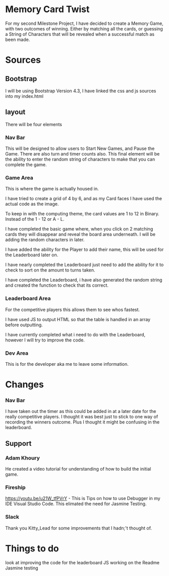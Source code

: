 # Memory Card Twist

For my second Milestone Project, I have decided to create a Memory Game, with two outcomes of winning.
Either by matching all the cards, or guessing a String of Characters that will be revealed when a successful match as been made.

# Sources

## Bootstrap
I will be using Bootstrap Version 4.3, I have linked the css and js sources into my index.html

## layout
There will be four elements

### Nav Bar
This will be designed to allow users to Start New Games, and Pause the Game.  There are also turn and timer counts also.  This final element will be the ability to enter the random string of characters to make that you can complete the game.

### Game Area
This is where the game is actually housed in.

I have tried to create a grid of 4 by 6, and as my Card faces I have used the actual code as the image.

To keep in with the computing theme, the card values are 1 to 12 in Binary.  Instead of the 1 - 12 or A - L.

I have completed the basic game where, when you click on 2 matching cards they will disappear and reveal the board area underneath.  I will be adding the random characters in later.

I have added the ability for the Player to add their name, this will be used for the Leaderboard later on.

I have nearly completed the Leaderboard just need to add the ability for it to check to sort on the amount to turns taken.

I have completed the Leaderboard, i have also generated the random string and created the function to check that its correct.

### Leaderboard Area
For the competitive players this allows them to see whos fastest.

I have used JS to output HTML so that the table is handled in an array before outputting.
 
I have currently completed what i need to do with the Leaderboard, however I will try to improve the code.

### Dev Area
This is for the developer aka me to leave some information.

# Changes

### Nav Bar
I have taken out the timer as this could be added in at a later date for the really competitive players.  I thought it was best just to stick to one way of recording the winners outcome.  Plus I thought it might be confusing in the leaderboard.

## Support

### Adam Khoury
He created a video tutorial for understanding of how to build the initial game.

### Fireship
https://youtu.be/u21W_tfPVrY - This is Tips on how to use Debugger in my IDE Visual Studio Code.  This elimated the need for Jasmine Testing.

### Slack
Thank you Kitty_Lead for some improvements that I hadn;'t thought of.

# Things to do
look at improving the code for the leaderboard JS
working on the Readme
Jasmine testing
